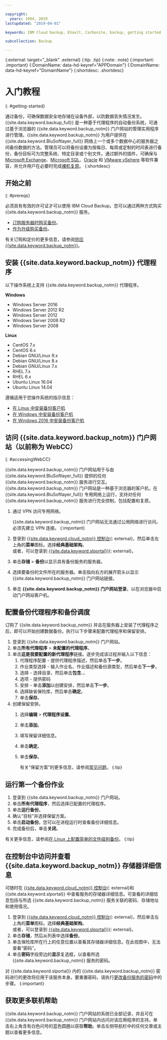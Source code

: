 ```yaml
---

copyright:
  years: 1994, 2019
lastupdated: "2019-04-01"

keywords: IBM Cloud backup, EVault, Carbonite, backup, getting started, setup, configure, run backup

subcollection: Backup

---
```

{:external: target="_blank" .external}
{:tip: .tip}
{:note: .note}
{:important: .important}
{:DomainName: data-hd-keyref="APPDomain"}
{:DomainName: data-hd-keyref="DomainName"}
{:shortdesc: .shortdesc}

# 入门教程
{: #getting-started}

通过备份，可确保数据安全地存储在设备外部，以防数据丢失情况发生。{{site.data.keyword.backup_full}} 是一种基于代理程序的自动备份系统，可通过基于浏览器的 {{site.data.keyword.backup_notm}} 门户网站的管理实用程序进行管理。{{site.data.keyword.backup_notm}} 为用户提供在 {{site.data.keyword.BluSoftlayer_full}} 网络上一个或多个数据中心的服务器之间备份数据的方法。管理员可以将备份设置为按每日、每周或定制的时间表进行备份，备份目标可为完整系统、特定目录或个别文件。通过额外的插件，可确保与 [Microsoft Exchange](/docs/infrastructure/Backup?topic=Backup-Exchangeplugin)、[Microsoft SQL](/docs/infrastructure/Backup?topic=Backup-MSSQLplugin)、[Oracle](/docs/infrastructure/Backup?topic=Backup-Oracleplugin#Oracleplugin) 和 [VMware vSphere](/docs/infrastructure/Backup?topic=Backup-VRA) 等软件兼容，并允许用户在必要时完成[裸机复原](/docs/infrastructure/Backup?topic=Backup-BMRplugin#BMRplugin)。
{:shortdesc}

## 开始之前
{: #prereqs}

必须具有有效的许可证才可以使用 IBM Cloud Backup。您可以通过两种方式购买 {{site.data.keyword.backup_notm}} 服务。

- [订购服务器时购买备份](/docs/infrastructure/Backup?topic=Backup-ordering#purchasingwithserver)。
- [作为升级购买备份](/docs/infrastructure/Backup?topic=Backup-ordering#purchasingasupgrade)。

有关订购和定价的更多信息，请参阅[供应 {{site.data.keyword.backup_notm}}](/docs/infrastructure/Backup?topic=Backup-ordering)。

## 安装 {{site.data.keyword.backup_notm}} 代理程序

以下操作系统上支持 {{site.data.keyword.backup_notm}} 代理程序。

**Windows**
 - Windows Server 2016
 - Windows Server 2012 R2
 - Windows Server 2012
 - Windows Server 2008 R2
 - Windows Server 2008

**Linux**
 - CentOS 7.x
 - CentOS 6.x
 - Debian GNU/Linux 9.x
 - Debian GNU/Linux 8.x
 - Debian GNU/Linux 7.x
 - RHEL 7.x
 - RHEL 6.x
 - Ubuntu Linux 16.04
 - Ubuntu Linux 14.04

遵循适用于您操作系统的指示信息：
- [在 Linux 中安装备份客户机](/docs/infrastructure/Backup?topic=Backup-InstallinLinux)
- [在 Windows 中安装备份客户机](/docs/infrastructure/Backup?topic=Backup-InstallinWindows)
- [在 Windows 2016 中安装备份客户机](/docs/infrastructure/Backup?topic=Backup-InstallinWindows2016)

## 访问 {{site.data.keyword.backup_notm}} 门户网站（以前称为 WebCC）
{: #accessingWebCC}

{{site.data.keyword.backup_notm}} 门户网站用于与由 {{site.data.keyword.BluSoftlayer_full}} 提供的任何 {{site.data.keyword.backup_notm}} 服务进行交互。{{site.data.keyword.backup_notm}} 门户网站是一种基于浏览器的客户机，在 {{site.data.keyword.BluSoftlayer_full}} 专用网络上运行，支持对任何 {{site.data.keyword.backup_notm}} 服务进行完全控制，包括配置和复原。

1. 通过 VPN 访问专用网络。

   {{site.data.keyword.backup_notm}} 门户网站无法通过公用网络进行访问。必须先建立 VPN 连接。
   {:important}
2. 登录到 [{{site.data.keyword.cloud_notm}} 控制台](https://{DomainName}){: external}，然后单击左上角的**菜单**图标。选择**经典基础架构**。<br/>
   或者，可以登录到 [{{site.data.keyword.slportal}}](https://control.softlayer.com/){: external}。
2. 单击**存储** > **备份**以显示具有备份服务的服务器。
3. 选择要备份的文件所在的服务器。单击指向右方的展开箭头以显示 {{site.data.keyword.backup_notm}} 门户网站链接。
4. 单击 **{{site.data.keyword.backup_notm}} 门户网站登录**，以在浏览器中启动门户网站客户机。

## 配置备份代理程序和备份调度

订购了 {{site.data.keyword.backup_notm}} 并且在服务器上安装了代理程序之后，即可以开始创建数据备份。执行以下步骤来配置代理程序和保留安排。

1. 登录到 {{site.data.keyword.backup_notm}} 门户网站。
2. 单击**所有代理程序** > **未配置的代理程序**。
3. 单击**这是我要配置的新代理程序**链接。逐步完成该过程并输入以下信息：
   1. 代理程序配置 - 提供代理程序描述，然后单击**下一步**。
   2. 作业类型选择 - 输入作业名、作业描述和备份源类型，然后单击**下一步**。
   3. 选择 - 选择目录，然后单击**包含...**
   4. 选项 - 提供密码
   5. 安排 - 单击**添加**以创建安排，然后单击**下一步**。
   6. 选择缺省保险库，然后单击**确定**。
   7. 单击**保存**。
4. 创建保留安排。
   1. 选择**编辑** > **代理程序设置**。
   2. 单击**添加**。
   3. 填写保留详细信息。
   4. 单击**确定**。
   5. 单击**保存**。

      有关“保留方案”的更多信息，请参阅[常见问题](/docs/infrastructure/Backup?topic=Backup-faqs#faqs)。
        {:tip}

## 运行第一个备份作业

1. 登录到 {{site.data.keyword.backup_notm}} 门户网站。
2. 单击**所有代理程序**，然后选择已配置的代理程序。
3. 单击**运行备份**。
4. 确认“目标”并选择保留方案。
5. 单击**启动备份**。您可以在进程运行时查看备份详细信息。
6. 完成备份后，单击**关闭**。

有关更多信息，请参阅[在 Linux 上配置简单的文件级别备份](/docs/infrastructure/Backup?topic=Backup-configureLinuxBackup)。
{:tip}

## 在控制台中访问并查看 {{site.data.keyword.backup_notm}} 存储器详细信息

可随时在 [{{site.data.keyword.cloud_notm}} 控制台](https://{DomainName}){: external}和 {{site.data.keyword.slportal}} 中查看服务的存储器详细信息。可查看的详细信息包括与所选 {{site.data.keyword.backup_notm}} 服务关联的密码、存储地址和使用情况。

1. 登录到 [{{site.data.keyword.cloud_notm}} 控制台](https://{DomainName}){: external}，然后单击左上角的**菜单**图标。选择**经典基础架构**。</br>
   或者，可以登录到 [{{site.data.keyword.slportal}}](https://control.softlayer.com/){: external}。
2. 单击**存储**，然后从列表中选择**备份**。
2. 单击保险库所在行上的任意位置以查看其存储器详细信息。在此视图中，无法查看“密码”。
3. 单击**密码**字段旁边的**显示**复选框，以查看所选 {{site.data.keyword.backup_notm}} 服务的密码。

对 {{site.data.keyword.slportal}} 内的 {{site.data.keyword.backup_notm}} 密码进行的更改将应用于该服务本身。要重置密码，请执行[更改备份服务的密码](/docs/infrastructure/Backup?topic=Backup-changePassword)中的步骤。
{:important}

## 获取更多联机帮助

{{site.data.keyword.backup_notm}} 门户网站的系统已全部记录，并且可在 {{site.data.keyword.backup_notm}} 门户网站内访问对该应用程序的支持。单击右上角含有白色问号的蓝色圆圈以获取**帮助**。单击左侧导航栏中的任何文章或主题以查看更多信息。
